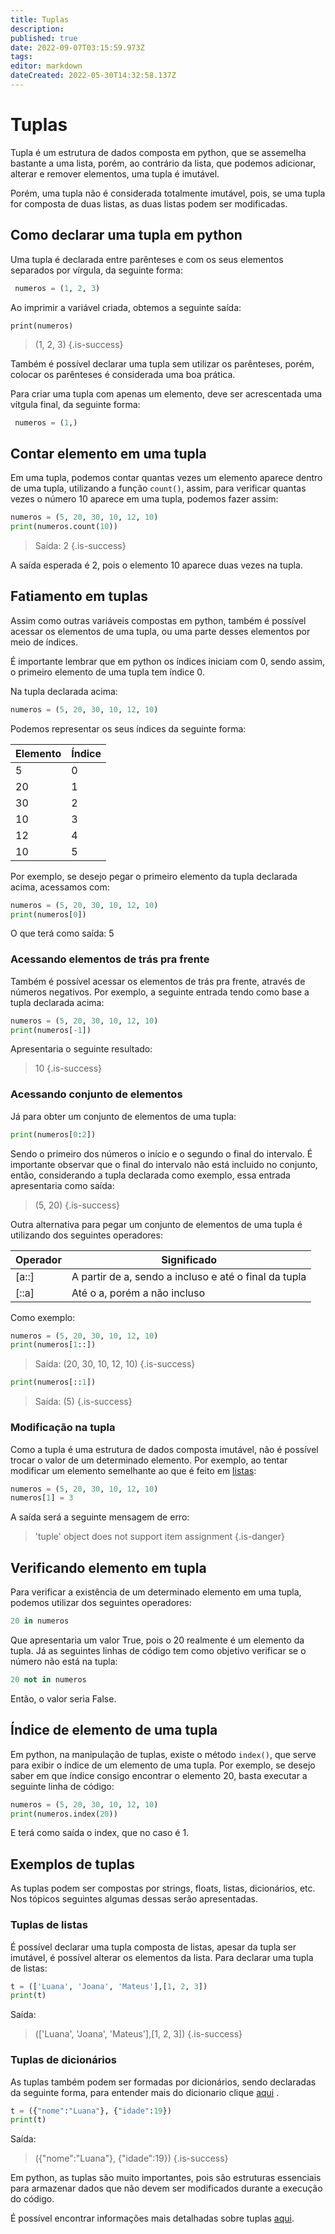 ```yaml
---
title: Tuplas 
description: 
published: true
date: 2022-09-07T03:15:59.973Z
tags: 
editor: markdown
dateCreated: 2022-05-30T14:32:58.137Z
---
```


# Tuplas 
Tupla é um estrutura de dados composta em python, que se assemelha bastante a uma lista, porém, ao contrário da lista, que podemos adicionar, alterar e remover elementos, uma tupla é imutável.

Porém, uma tupla não é considerada totalmente imutável, pois, se uma tupla for composta de duas listas, as duas listas podem ser modificadas.

## Como declarar uma tupla em python
Uma tupla é declarada entre parênteses e com os seus elementos separados por vírgula, da seguinte forma:

```python
 numeros = (1, 2, 3)
```

Ao imprimir a variável criada, obtemos a seguinte saída:
```
print(numeros)
```
> (1, 2, 3)
{.is-success}

Também é possível declarar uma tupla sem utilizar os parênteses, porém, colocar os parênteses é considerada uma boa prática.

Para criar uma tupla com apenas um elemento, deve ser acrescentada uma vítgula final, da seguinte forma:

```python
 numeros = (1,)
```
## Contar elemento em uma tupla
Em uma tupla, podemos contar quantas vezes um elemento aparece dentro de uma tupla, utilizando a função `count()`, assim, para verificar quantas vezes o número 10 aparece em uma tupla, podemos fazer assim:

```python
numeros = (5, 20, 30, 10, 12, 10)
print(numeros.count(10))
```

> Saída:
2
{.is-success}

A saída esperada é 2, pois o elemento 10 aparece duas vezes na tupla.
## Fatiamento em tuplas
Assim como outras variáveis compostas em python, também é possível acessar os elementos de uma tupla, ou uma parte desses elementos por meio de índices. 

É importante lembrar que em python os índices iniciam com 0, sendo assim, o primeiro elemento de uma tupla tem índice 0. 

Na tupla declarada acima:
```python
numeros = (5, 20, 30, 10, 12, 10)
```
Podemos representar os seus índices da seguinte forma:

Elemento| Índice |
--------| ------ |
5 | 0 |
20| 1 | 
30|2 |
10| 3 |
12| 4 | 
10 |5

Por exemplo, se desejo pegar o primeiro elemento da tupla declarada acima, acessamos com:
```python
numeros = (5, 20, 30, 10, 12, 10)
print(numeros[0])
```
O que terá como saída:
5
### Acessando elementos de trás pra frente
Também é possível acessar os elementos de trás pra frente, através de números negativos. Por exemplo, a seguinte entrada tendo como base a tupla declarada acima:
```python
numeros = (5, 20, 30, 10, 12, 10)
print(numeros[-1])
```
Apresentaria o seguinte resultado: 
> 10
{.is-success}

### Acessando conjunto de elementos
Já para obter um conjunto de elementos de uma tupla:
```python
print(numeros[0:2])
```
Sendo o primeiro dos números o início e o segundo o final do intervalo. É importante observar que o final do intervalo não está incluido no conjunto, então, considerando a tupla declarada como exemplo, essa entrada apresentaria como saída:
>  (5, 20)
{.is-success}

Outra alternativa para pegar um conjunto de elementos de uma tupla é utilizando dos seguintes operadores:

| Operador | Significado | 
| -------- | ----------- | 
| [a::]    | A partir de a, sendo a incluso e até o final da tupla
| [::a]    | Até o a, porém a não incluso

Como exemplo:
```python
numeros = (5, 20, 30, 10, 12, 10)
print(numeros[1::])
```
> Saída:
(20, 30, 10, 12, 10)
{.is-success}

```python
print(numeros[::1])
```
> Saída:
(5)
{.is-success}
### Modificação na tupla
Como a tupla é uma estrutura de dados composta imutável, não é possível trocar o valor de um determinado elemento. Por exemplo, ao tentar modificar um elemento semelhante ao que é feito em [listas](/python/listas):

```python
numeros = (5, 20, 30, 10, 12, 10)
numeros[1] = 3
```

A saída será a seguinte mensagem de erro:

> 'tuple' object does not support item assignment
{.is-danger}




## Verificando elemento em tupla

Para verificar a existência de um determinado elemento em uma tupla, podemos utilizar dos seguintes operadores:
```python
20 in numeros
```
Que apresentaria um valor True, pois o 20 realmente é um elemento da tupla.
Já as seguintes linhas de código tem como objetivo verificar se o número não está na tupla:
```python
20 not in numeros
```
Então, o valor seria False.

## Índice de elemento de uma tupla 
Em python, na manipulação de tuplas, existe o método `index()`, que serve para exibir o índice de um elemento de uma tupla. Por exemplo, se desejo saber em que índice consigo encontrar o elemento 20, basta executar a seguinte linha de código:
```python
numeros = (5, 20, 30, 10, 12, 10)
print(numeros.index(20))
```
E terá como saída o index, que no caso é 1.

## Exemplos de tuplas
As tuplas podem ser compostas por strings, floats, listas, dicionários, etc. Nos tópicos seguintes algumas dessas serão apresentadas.
### Tuplas de listas 
É possível declarar uma tupla composta de listas, apesar da tupla ser imutável, é possível alterar os elementos da lista.
Para declarar uma tupla de listas:
```python
t = (['Luana', 'Joana', 'Mateus'],[1, 2, 3])
print(t)
```
Saída:
> (['Luana', 'Joana', 'Mateus'],[1, 2, 3])
{.is-success}

### Tuplas de dicionários
As tuplas também podem ser formadas por dicionários, sendo declaradas da seguinte forma, para entender mais do dicionario clique [aqui](/dicionarios) .

```python
t = ({"nome":"Luana"}, {"idade":19})
print(t)
```
Saída:
> ({"nome":"Luana"}, {"idade":19})
{.is-success}


Em python, as tuplas são muito importantes, pois são estruturas essenciais para armazenar dados que não devem ser modificados durante a execução do código.

É possível encontrar informações mais detalhadas sobre tuplas [aqui](https://penseallen.github.io/PensePython2e/12-tuplas.html).